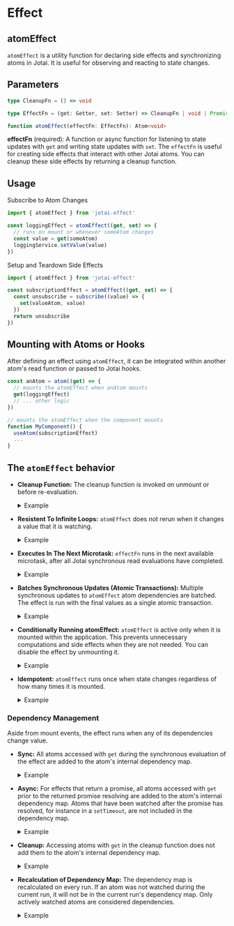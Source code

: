 #  Effect

## atomEffect

`atomEffect` is a utility function for declaring side effects and synchronizing atoms in Jotai. It is useful for observing and reacting to state changes.

## Parameters

```ts
type CleanupFn = () => void

type EffectFn = (get: Getter, set: Setter) => CleanupFn | void | Promise<CleanupFn | void>

function atomEffect(effectFn: EffectFn): Atom<void>
```

**effectFn** (required): A function or async function for listening to state updates with `get` and writing state updates with `set`. The `effectFn` is useful for creating side effects that interact with other Jotai atoms. You can cleanup these side effects by returning a cleanup function.

## Usage

Subscribe to Atom Changes
```js
import { atomEffect } from 'jotai-effect'

const loggingEffect = atomEffect((get, set) => {
  // runs on mount or whenever someAtom changes
  const value = get(someAtom)
  loggingService.setValue(value)
})
```

Setup and Teardown Side Effects
```js
import { atomEffect } from 'jotai-effect'

const subscriptionEffect = atomEffect((get, set) => {
  const unsubscribe = subscribe((value) => {
    set(valueAtom, value)
  })
  return unsubscribe
})
```

## Mounting with Atoms or Hooks

After defining an effect using `atomEffect`, it can be integrated within another atom's read function or passed to Jotai hooks.

```js
const anAtom = atom((get) => {
  // mounts the atomEffect when anAtom mounts
  get(loggingEffect)
  // ... other logic
})

// mounts the atomEffect when the component mounts
function MyComponent() {
  useAtom(subscriptionEffect)
  ...
}
```

<Codesandbox id="85zrzn" />

## The `atomEffect` behavior

- **Cleanup Function:**
  The cleanup function is invoked on unmount or before re-evaluation.
  <details>
    <summary>Example</summary>

    ```js
    atomEffect((get, set) => {
      const intervalId = setInterval(() => set(clockAtom, Date.now()))
      return () => clearInterval(intervalId)
    })
    ```
  </details>

- **Resistent To Infinite Loops:**
  `atomEffect` does not rerun when it changes a value that it is watching.
  <details>
    <summary>Example</summary>

    ```js
    const countAtom = atom(0)
    atomEffect((get, set) => {
      // this will not infinite loop
      get(countAtom) // after mount, count will be 1
      set(countAtom, increment)
    })
    ```
  </details>

- **Executes In The Next Microtask:**
  `effectFn` runs in the next available microtask, after all Jotai synchronous read evaluations have completed.
  <details>
    <summary>Example</summary>

    ```js
    const countAtom = atom(0)
    const logAtom = atom([])
    const logCounts = atomEffect((get, set) => {
      set(logAtom, curr => [...curr, get(countAtom)])
    })
    const setCountAndReadLog = atom(null, async (get, set) => {
      get(logAtom) // [0]
      set(countAtom, increment) // effect runs in next microtask
      get(logAtom) // [0]
      await Promise.resolve().then()
      get(logAtom) // [0, 1]
    })
    store.set(setCountAndReadLog)
    ```
  </details>

- **Batches Synchronous Updates (Atomic Transactions):**
  Multiple synchronous updates to `atomEffect` atom dependencies are batched. The effect is run with the final values as a single atomic transaction.
  <details>
    <summary>Example</summary>

    ```js
    const enabledAtom = atom(false)
    const countAtom = atom(0)
    const updateLettersAndNumbers = atom(null, (get, set) => {
      set(enabledAtom, value => !value)
      set(countAtom, value => value + 1)
    })
    const combos = atom([])
    const combosEffect = atomEffect((get, set) => {
      set(combos, arr => [
        ...arr,
        [get(enabledAtom), get(countAtom)]
      ])
    })
    store.set(updateLettersAndNumbers)
    store.get(combos) // [[false, 0], [true, 1]]
    ```
  </details>

- **Conditionally Running atomEffect:**
  `atomEffect` is active only when it is mounted within the application. This prevents unnecessary computations and side effects when they are not needed. You can disable the effect by unmounting it.
  <details>
    <summary>Example</summary>

    ```js
    atom((get) => {
      if (get(isEnabledAtom)) {
        get(effectAtom)
      }
    })
    ```
  </details>

- **Idempotent:**
  `atomEffect` runs once when state changes regardless of how many times it is mounted.
  <details>
    <summary>Example</summary>

    ```js
    let i = 0
    const effectAtom = atomEffect(() => {
      get(countAtom)
      i++
    })
    const mountTwice = atom(() => {
      get(effectAtom)
      get(effectAtom)
    })
    store.set(countAtom, increment)
    Promise.resolve.then(() => {
      console.log(i) // 1
    })
    ```
  </details>

### Dependency Management

Aside from mount events, the effect runs when any of its dependencies change value.

- **Sync:**
  All atoms accessed with `get` during the synchronous evaluation of the effect are added to the atom's internal dependency map.

  <details>
    <summary>Example</summary>

    ```js
    const asyncEffect = atomEffect((get, set) => {
      // updates whenever `anAtom` changes value but not when `anotherAtom` changes value
      get(anAtom)
      setTimeout(() => {
        get(anotherAtom)
      }, 5000)
    })
    ```
  </details>

- **Async:**
  For effects that return a promise, all atoms accessed with `get` prior to the returned promise resolving are added to the atom's internal dependency map. Atoms that have been watched after the promise has resolved, for instance in a `setTimeout`, are not included in the dependency map.

  <details>
    <summary>Example</summary>

    ```js
    const asyncEffect = atomEffect(async (get, set) => {
      await new Promise(resolve => setTimeout(resolve, 1000))
      // updates whenever `anAtom` changes value but not when `anotherAtom` changes value
      get(anAtom)
      setTimeout(() => {
        get(anotherAtom)
      }, 5000)
    })
    ```
  </details>

- **Cleanup:**
  Accessing atoms with `get` in the cleanup function does not add them to the atom's internal dependency map.

  <details>
    <summary>Example</summary>

    ```js
    const asyncEffect = atomEffect((get, set) => {
      // runs once on atom mount
      // does not update when `idAtom` changes
      const unsubscribe = subscribe((value) => {
        const id = get(idAtom)
        set(valueAtom, { id value })
      })
      return () => {
        unsubscribe(get(idAtom))
      }
    })
    ```
  </details>

- **Recalculation of Dependency Map:**
  The dependency map is recalculated on every run. If an atom was not watched during the current run, it will not be in the current run's dependency map. Only actively watched atoms are considered dependencies.

  <details>
    <summary>Example</summary>
    
    ```js
    const isEnabledAtom = atom(true)

    const asyncEffect = atomEffect((get, set) => {
      // if `isEnabledAtom` is true, runs when `isEnabledAtom` or `anAtom` changes value
      // otherwise runs when `isEnabledAtom` or `anotherAtom` changes value
      if (get(isEnabledAtom)) {
        const aValue = get(anAtom)
      } else {
        const anotherValue = get(anotherAtom)
      }
    })
    ```
  </details>


